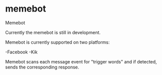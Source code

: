 # memebot
Memebot

Currently the memebot is still in development.

Memebot is currently supported on two platforms:

-Facebook
-Kik

Memebot scans each message event for "trigger words" and if detected, sends the corresponding response.
